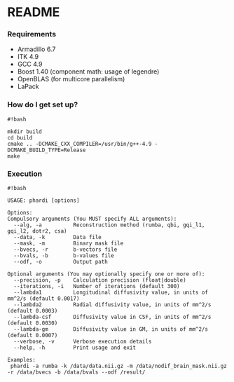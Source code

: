 # README #



### Requirements ###

* Armadillo 6.7
* ITK 4.9
* GCC 4.9
* Boost 1.40 (component math: usage of legendre)
* OpenBLAS (for multicore parallelism)
* LaPack

### How do I get set up? ###


```
#!bash

mkdir build
cd build
cmake .. -DCMAKE_CXX_COMPILER=/usr/bin/g++-4.9 -DCMAKE_BUILD_TYPE=Release
make
```

### Execution ###


```
#!bash

USAGE: phardi [options]

Options:
Compulsory arguments (You MUST specify ALL arguments):
  --alg, -a          Reconstruction method (rumba, qbi, gqi_l1, gqi_l2, dotr2, csa)
  --data, -k         Data file
  --mask, -m         Binary mask file
  --bvecs, -r        b-vectors file
  --bvals, -b        b-values file
  --odf, -o          Output path

Optional arguments (You may optionally specify one or more of):
  --precision, -p    Calculation precision (float|double)
  --iterations, -i   Number of iterations (default 300)
  --lambda1          Longitudinal diffusivity value, in units of mm^2/s (default 0.0017)
  --lambda2          Radial diffusivity value, in units of mm^2/s (default 0.0003)
  --lambda-csf       Diffusivity value in CSF, in units of mm^2/s (default 0.0030)
  --lambda-gm        Diffusivity value in GM, in units of mm^2/s (default 0.0007)
  --verbose, -v      Verbose execution details
  --help, -h         Print usage and exit

Examples:
 phardi -a rumba -k /data/data.nii.gz -m /data/nodif_brain_mask.nii.gz -r /data/bvecs -b /data/bvals --odf /result/
```
